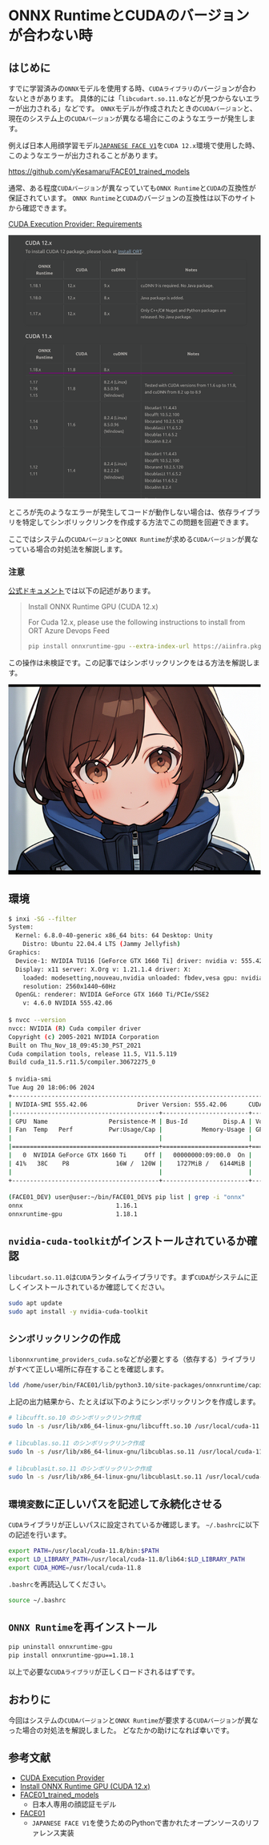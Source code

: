 # ONNX RuntimeとCUDAのバージョンが合わない時

## はじめに
すでに学習済みの`ONNX`モデルを使用する時、`CUDAライブラリ`のバージョンが合わないときがあります。
具体的には「`libcudart.so.11.0`などが見つからないエラーが出力される」などです。
`ONNX`モデルが作成されたときの`CUDAバージョン`と、現在のシステム上の`CUDAバージョン`が異なる場合にこのようなエラーが発生します。

例えば日本人用顔学習モデル[`JAPANESE FACE V1`](https://github.com/yKesamaru/FACE01_trained_models)を`CUDA 12.x`環境で使用した時、このようなエラーが出力されることがあります。

https://github.com/yKesamaru/FACE01_trained_models

通常、ある程度`CUDAバージョン`が異なっていても`ONNX Runtime`と`CUDA`の互換性が保証されています。
`ONNX Runtime`と`CUDA`のバージョンの互換性は以下のサイトから確認できます。

[CUDA Execution Provider: Requirements ](https://onnxruntime.ai/docs/execution-providers/CUDA-ExecutionProvider.html#requirements)

![](https://raw.githubusercontent.com/yKesamaru/onnxruntime-gpu_cuda/master/assets/2024-08-07-18-43-08.png)

ところが先のようなエラーが発生してコードが動作しない場合は、依存ライブラリを特定してシンボリックリンクを作成する方法でこの問題を回避できます。

ここではシステムの`CUDAバージョン`と`ONNX Runtime`が求める`CUDAバージョン`が異なっている場合の対処法を解説します。

### 注意
[公式ドキュメント](https://onnxruntime.ai/docs/install/#install-onnx-runtime-gpu-cuda-12x)では以下の記述があります。

> Install ONNX Runtime GPU (CUDA 12.x)
> 
> For Cuda 12.x, please use the following instructions to install from ORT Azure Devops Feed
> ```bash
> pip install onnxruntime-gpu --extra-index-url https://aiinfra.pkgs.visualstudio.com/PublicPackages/_packaging/onnxruntime-cuda-12/pypi/simple/
> ```

この操作は未検証です。この記事ではシンボリックリンクをはる方法を解説します。

![](https://raw.githubusercontent.com/yKesamaru/onnxruntime-gpu_cuda/master/assets/eye-catch.png)

## 環境
```bash
$ inxi -SG --filter
System:
  Kernel: 6.8.0-40-generic x86_64 bits: 64 Desktop: Unity
    Distro: Ubuntu 22.04.4 LTS (Jammy Jellyfish)
Graphics:
  Device-1: NVIDIA TU116 [GeForce GTX 1660 Ti] driver: nvidia v: 555.42.06
  Display: x11 server: X.Org v: 1.21.1.4 driver: X:
    loaded: modesetting,nouveau,nvidia unloaded: fbdev,vesa gpu: nvidia
    resolution: 2560x1440~60Hz
  OpenGL: renderer: NVIDIA GeForce GTX 1660 Ti/PCIe/SSE2
    v: 4.6.0 NVIDIA 555.42.06

$ nvcc --version
nvcc: NVIDIA (R) Cuda compiler driver
Copyright (c) 2005-2021 NVIDIA Corporation
Built on Thu_Nov_18_09:45:30_PST_2021
Cuda compilation tools, release 11.5, V11.5.119
Build cuda_11.5.r11.5/compiler.30672275_0

$ nvidia-smi
Tue Aug 20 18:06:06 2024
+-----------------------------------------------------------------------------------------+
| NVIDIA-SMI 555.42.06              Driver Version: 555.42.06      CUDA Version: 12.5     |
|-----------------------------------------+------------------------+----------------------+
| GPU  Name                 Persistence-M | Bus-Id          Disp.A | Volatile Uncorr. ECC |
| Fan  Temp   Perf          Pwr:Usage/Cap |           Memory-Usage | GPU-Util  Compute M. |
|                                         |                        |               MIG M. |
|=========================================+========================+======================|
|   0  NVIDIA GeForce GTX 1660 Ti     Off |   00000000:09:00.0  On |                  N/A |
| 41%   38C    P8             16W /  120W |    1727MiB /   6144MiB |     21%      Default |
|                                         |                        |                  N/A |
+-----------------------------------------+------------------------+----------------------+

(FACE01_DEV) user@user:~/bin/FACE01_DEV$ pip list | grep -i "onnx"
onnx                          1.16.1
onnxruntime-gpu               1.18.1
```


## `nvidia-cuda-toolkit`がインストールされているか確認
`libcudart.so.11.0`は`CUDA`ランタイムライブラリです。まず`CUDA`がシステムに正しくインストールされているか確認してください。
```bash
sudo apt update
sudo apt install -y nvidia-cuda-toolkit
```

## `シンボリックリンク`の作成
`libonnxruntime_providers_cuda.so`などが必要とする（依存する）ライブラリがすべて正しい場所に存在することを確認します。
```bash
ldd /home/user/bin/FACE01/lib/python3.10/site-packages/onnxruntime/capi/libonnxruntime_providers_cuda.so
```
上記の出力結果から、たとえば以下のようにシンボリックリンクを作成します。
```bash
# libcufft.so.10 のシンボリックリンク作成
sudo ln -s /usr/lib/x86_64-linux-gnu/libcufft.so.10 /usr/local/cuda-11.8/lib64/libcufft.so.10

# libcublas.so.11 のシンボリックリンク作成
sudo ln -s /usr/lib/x86_64-linux-gnu/libcublas.so.11 /usr/local/cuda-11.8/lib64/libcublas.so.11

# libcublasLt.so.11 のシンボリックリンク作成
sudo ln -s /usr/lib/x86_64-linux-gnu/libcublasLt.so.11 /usr/local/cuda-11.8/lib64/libcublasLt.so.11
```
## `環境変数`に正しいパスを記述して永続化させる
`CUDA`ライブラリが正しいパスに設定されているか確認します。
`~/.bashrc`に以下の記述を行います。
```bash
export PATH=/usr/local/cuda-11.8/bin:$PATH
export LD_LIBRARY_PATH=/usr/local/cuda-11.8/lib64:$LD_LIBRARY_PATH
export CUDA_HOME=/usr/local/cuda-11.8
```
`.bashrc`を再読込してください。
```bash
source ~/.bashrc
```
## `ONNX Runtime`を再インストール
```bash
pip uninstall onnxruntime-gpu
pip install onnxruntime-gpu==1.18.1
```
以上で必要な`CUDAライブラリ`が正しくロードされるはずです。

## おわりに
今回はシステムの`CUDAバージョン`と`ONNX Runtime`が要求する`CUDAバージョン`が異なった場合の対処法を解説しました。
どなたかの助けになれば幸いです。

## 参考文献
- [CUDA Execution Provider](https://onnxruntime.ai/docs/execution-providers/CUDA-ExecutionProvider.html#cuda-execution-provider)
- [Install ONNX Runtime GPU (CUDA 12.x) ](https://onnxruntime.ai/docs/install/#install-onnx-runtime-gpu-cuda-12x)
- [FACE01_trained_models](https://github.com/yKesamaru/FACE01_trained_models)
  - 日本人専用の顔認証モデル
- [FACE01](https://github.com/yKesamaru/FACE01_DEV)
  - `JAPANESE FACE V1`を使うためのPythonで書かれたオープンソースのリファレンス実装

